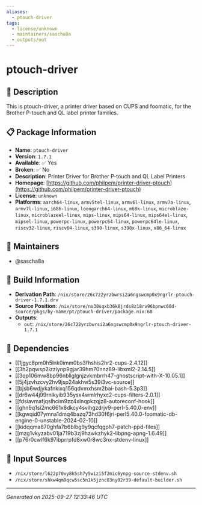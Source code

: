 ```yaml
---
aliases:
  - ptouch-driver
tags:
  - license/unknown
  - maintainers/sascha8a
  - outputs/out
---
```


# ptouch-driver

## 📝 Description

This is ptouch-driver, a printer driver based on CUPS and foomatic,
for the Brother P-touch and QL label printer families.


## 📋 Package Information

- **Name**: `ptouch-driver`
- **Version**: `1.7.1`
- **Available**: ✅ Yes
- **Broken**: ✅ No
- **Description**: Printer Driver for Brother P-touch and QL Label Printers
- **Homepage**: [https://github.com/philpem/printer-driver-ptouch](https://github.com/philpem/printer-driver-ptouch)
- **License**: `unknown`
- **Platforms**: `aarch64-linux`, `armv5tel-linux`, `armv6l-linux`, `armv7a-linux`, `armv7l-linux`, `i686-linux`, `loongarch64-linux`, `m68k-linux`, `microblaze-linux`, `microblazeel-linux`, `mips-linux`, `mips64-linux`, `mips64el-linux`, `mipsel-linux`, `powerpc-linux`, `powerpc64-linux`, `powerpc64le-linux`, `riscv32-linux`, `riscv64-linux`, `s390-linux`, `s390x-linux`, `x86_64-linux`
## 👥 Maintainers

- @sascha8a


## 🔧 Build Information

- **Derivation Path**: `/nix/store/26c722yrzbwrsi2a6ngswcmp0x9ngrlr-ptouch-driver-1.7.1.drv`
- **Source Position**: `/nix/store/ns30sqxb36k8jrds8z18rv96bpnwc60d-source/pkgs/by-name/pt/ptouch-driver/package.nix:68`
- **Outputs**:
  - `out`:  `/nix/store/26c722yrzbwrsi2a6ngswcmp0x9ngrlr-ptouch-driver-1.7.1`

## 🔗 Dependencies

- [[1jgyc8pm0h5lnk0imm0bs3fhshis2hr2-cups-2.4.12]]
- [[3h2pqwsp2izzlynp9gjar39hm70nnz89-libxml2-2.14.5]]
- [[3qp106mw8bp96nbllglgnjzvkmbrrh47-ghostscript-with-X-10.05.1]]
- [[5j4jzvhzcvy2hv9jsp24akhw5s39i3vc-source]]
- [[bjsb6wdjykafnkixq156qdvmxhsm2bai-bash-5.3p3]]
- [[dr6w44j99rnlkyib935ysx4wmlrhyxc2-cups-filters-2.0.1]]
- [[fdsiavmafjqslhcim9zz4xlnqpkzqjz8-autoreconf-hook]]
- [[ghn9q1si2mc661x8dkcy4svihgzdrjv9-perl-5.40.0-env]]
- [[kgwqid07ymna1dmq4bazq73hd30f6jri-perl5.40.0-foomatic-db-engine-0-unstable-2024-02-10]]
- [[kidqqma870ghfa7b6blbg9y9qcfqgph7-patch-ppd-files]]
- [[mzg1vkyzabv01ja719b3zj9hzwkzhyk2-libpng-apng-1.6.49]]
- [[p76r0cwlf6k97ibprrpfd8xw0r8wc3nx-stdenv-linux]]

## 📁 Input Sources

- `/nix/store/l622p70vy8k5sh7y5wizi5f2mic6ynpg-source-stdenv.sh`
- `/nix/store/shkw4qm9qcw5sc5n1k5jznc83ny02r39-default-builder.sh`

---
*Generated on 2025-09-27 12:33:46 UTC*
